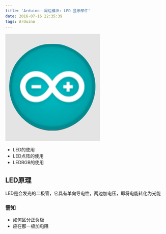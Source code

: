 ```yaml
---
title: 'Arduino——周边模块: LED 显示部件'
date: 2016-07-16 22:35:39
tags: Arduino
---
```


![](Arduino——周边模块-LED-显示部件/img/icon.png)
<!--more-->
* LED的使用
* LED点阵的使用
* LEDRGB的使用

## LED原理
  LED是会发光的二极管，它具有单向导电性，两边加电压，即将电能转化为光能
### 需知
  * 如何区分正负极
  * 应在那一极加电阻

